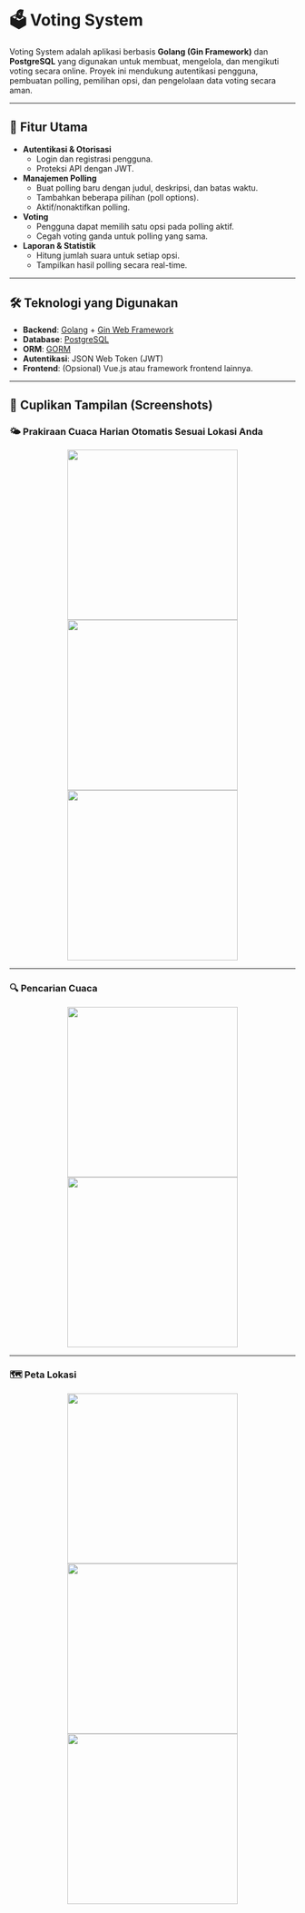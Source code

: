 # 🗳️ Voting System

Voting System adalah aplikasi berbasis **Golang (Gin Framework)** dan **PostgreSQL** yang digunakan untuk membuat, mengelola, dan mengikuti voting secara online. Proyek ini mendukung autentikasi pengguna, pembuatan polling, pemilihan opsi, dan pengelolaan data voting secara aman.

---

## 📌 Fitur Utama
- **Autentikasi & Otorisasi**
  - Login dan registrasi pengguna.
  - Proteksi API dengan JWT.
- **Manajemen Polling**
  - Buat polling baru dengan judul, deskripsi, dan batas waktu.
  - Tambahkan beberapa pilihan (poll options).
  - Aktif/nonaktifkan polling.
- **Voting**
  - Pengguna dapat memilih satu opsi pada polling aktif.
  - Cegah voting ganda untuk polling yang sama.
- **Laporan & Statistik**
  - Hitung jumlah suara untuk setiap opsi.
  - Tampilkan hasil polling secara real-time.

---

## 🛠️ Teknologi yang Digunakan
- **Backend**: [Golang](https://go.dev/) + [Gin Web Framework](https://gin-gonic.com/)
- **Database**: [PostgreSQL](https://www.postgresql.org/)
- **ORM**: [GORM](https://gorm.io/)
- **Autentikasi**: JSON Web Token (JWT)
- **Frontend**: (Opsional) Vue.js atau framework frontend lainnya.

---

## 📸 Cuplikan Tampilan (Screenshots)
### 🌤️ Prakiraan Cuaca Harian Otomatis Sesuai Lokasi Anda
<p align="center">
  <img src="src/assets/image1.png" width="300"/>
  <img src="src/assets/image2.png" width="300"/>
  <img src="src/assets/image3.png" width="300"/>
</p>

---
### 🔍 Pencarian Cuaca 
<p align="center">
  <img src="src/assets/image4.png" width="300"/>
  <img src="src/assets/image5.png" width="300"/>
</p>

---
### 🗺️ Peta Lokasi
<p align="center">
  <img src="src/assets/image6.png" width="300"/>
  <img src="src/assets/image7.png" width="300"/>
  <img src="src/assets/image8.png" width="300"/>
</p>
